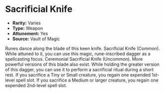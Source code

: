 # Sacrificial Knife

- **Rarity:** Varies
- **Type:** Weapon
- **Attunement:** Yes
- **Source:** Vault of Magic

Runes dance along the blade of this keen knife. Sacrificial Knife (Common). While attuned to it, you can use this magic, rune-inscribed dagger as a spellcasting focus. Ceremonial Sacrificial Knife (Uncommon). More powerful versions of this blade also exist. While holding the greater version of this dagger, you can use it to perform a sacrificial ritual during a short rest. If you sacrifice a Tiny or Small creature, you regain one expended 1st-level spell slot. If you sacrifice a Medium or larger creature, you regain one expended 2nd-level spell slot.
